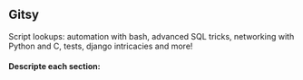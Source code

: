 ## Gitsy
Script lookups: automation with bash, advanced SQL tricks, networking with Python and C, tests, django intricacies and more!

#### Descripte each section: 
